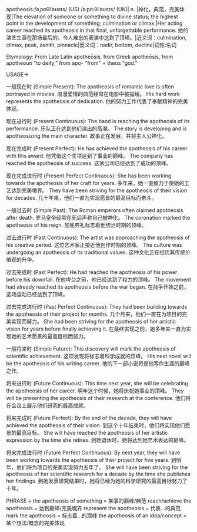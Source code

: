 apotheosis:/əˌpɒθiˈəʊsɪs/ (US) /əˌpɑːθiˈəʊsɪs/ (UK)| n. |神化，典范，完美体现|The elevation of someone or something to divine status; the highest point in the development of something; culmination or climax.|Her acting career reached its apotheosis in that final, unforgettable performance. 她的演艺生涯在那场最后的、令人难忘的表演中达到了顶峰。|近义词：culmination, climax, peak, zenith, pinnacle|反义词：nadir, bottom, decline|词性:名词

Etymology:
From Late Latin apotheōsis, from Greek apotheōsis, from apotheoun "to deify," from apo- "from" + theos "god."

USAGE->

一般现在时 (Simple Present):
The apotheosis of romantic love is often portrayed in movies.  浪漫爱情的典范经常在电影中被描绘。
His hard work represents the apotheosis of dedication. 他的努力工作代表了奉献精神的完美体现。


现在进行时 (Present Continuous):
The band is reaching the apotheosis of its performance. 乐队正在达到他们演出的高潮。
The story is developing and is apotheosizing the main character.  故事正在发展，并将主人公神化。


现在完成时 (Present Perfect):
He has achieved the apotheosis of his career with this award. 他凭借这个奖项达到了事业的巅峰。
The company has reached the apotheosis of success. 这家公司已经达到了成功的顶峰。


现在完成进行时 (Present Perfect Continuous):
She has been working towards the apotheosis of her craft for years. 多年来，她一直致力于使她的工艺达到完美境界。
They have been striving for the apotheosis of their vision for decades. 几十年来，他们一直为实现愿景的最高目标而奋斗。


一般过去时 (Simple Past):
The Roman emperors often claimed apotheosis after death. 罗马皇帝经常在死后声称自己被神化。
The coronation marked the apotheosis of his reign. 加冕典礼标志着他统治时期的顶峰。


过去进行时 (Past Continuous):
The artist was approaching the apotheosis of his creative period.  这位艺术家正接近他创作时期的顶峰。
The culture was undergoing an apotheosis of its traditional values.  这种文化正在经历其传统价值观的升华。


过去完成时 (Past Perfect):
He had reached the apotheosis of his power before his downfall. 在他垮台之前，他已经达到了权力的顶峰。
The movement had already reached its apotheosis before the war began.  在战争开始之前，这场运动已经达到了顶峰。


过去完成进行时 (Past Perfect Continuous):
They had been building towards the apotheosis of their project for months.  几个月来，他们一直在为项目的完美实现而努力。
She had been striving for the apotheosis of her artistic vision for years before finally achieving it. 在最终实现之前，她多年来一直为实现她的艺术愿景的最高目标而努力。


一般将来时 (Simple Future):
This discovery will mark the apotheosis of scientific achievement.  这项发现将标志着科学成就的顶峰。
His next novel will be the apotheosis of his writing career. 他的下一部小说将是他写作生涯的巅峰之作。


将来进行时 (Future Continuous):
This time next year, she will be celebrating the apotheosis of her career. 明年这个时候，她将庆祝她事业的顶峰。
They will be presenting the apotheosis of their research at the conference. 他们将在会议上展示他们研究的最高成就。


将来完成时 (Future Perfect):
By the end of the decade, they will have achieved the apotheosis of their vision. 到这个十年结束时，他们将实现他们愿景的最高目标。
She will have reached the apotheosis of her artistic expression by the time she retires. 到她退休时，她将达到她艺术表达的巅峰。


将来完成进行时 (Future Perfect Continuous):
By next year, they will have been working towards the apotheosis of their project for five years. 到明年，他们将为项目的完美实现努力五年了。
She will have been striving for the apotheosis of her scientific research for a decade by the time she publishes her findings. 到她发表研究结果时，她将已经为她的科学研究的最高目标努力了十年。


PHRASE->
the apotheosis of something = 某事的巅峰/典范
reach/achieve the apotheosis = 达到巅峰/完美境界
represent the apotheosis = 代表...的典范
mark the apotheosis = 标志着...的顶峰
the apotheosis of an idea/concept = 某个想法/概念的完美体现
